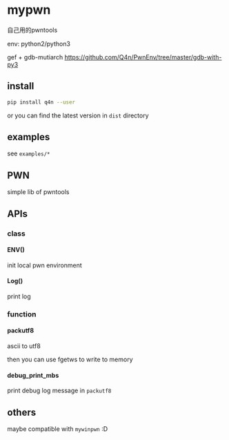 # mypwn

自己用的pwntools

env: python2/python3

gef + gdb-mutiarch
https://github.com/Q4n/PwnEnv/tree/master/gdb-with-py3

## install

```bash
pip install q4n --user
```

or you can find the latest version in `dist` directory

## examples

see `examples/*`

## PWN

simple lib of pwntools

## APIs



### class 

#### ENV()

init local pwn environment

#### Log() 

print log



### function 

#### packutf8

ascii to utf8

then you can use fgetws to write to memory

#### debug_print_mbs

print debug log message in `packutf8`





## others

maybe compatible with `mywinpwn` :D

